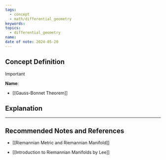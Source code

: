 ```yaml
---
tags:
  - concept
  - math/differential_geometry
keywords: 
topics:
  - differential_geometry
name: 
date of note: 2024-05-20
---
```


## Concept Definition

>[!important]
>**Name**: 


- [[Gauss-Bonnet Theorem]]

## Explanation





-----------
##  Recommended Notes and References

- [[Riemannian Metric and Riemannian Manifold]]


- [[Introduction to Riemannian Manifolds by Lee]]